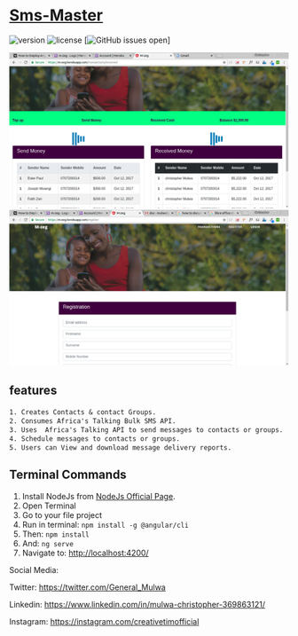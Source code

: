 # [Sms-Master](https://www.creative-tim.com/product/paper-dashboard-angular)
![version](https://img.shields.io/badge/version-1.0.0-blue.svg) ![license](https://img.shields.io/badge/license-MIT-blue.svg) [![GitHub issues open](https://img.shields.io/github/issues/creativetimofficial/paper-dashboard-angular.svg?maxAge=2592000)]

![alt tag](https://github.com/mulwa/M-zeg/blob/master/screenshots/transactionppage.png "Main  Navigation")
![alt tag](https://github.com/mulwa/M-zeg/blob/master/screenshots/registation.png "registration")


 ## features
 
    1. Creates Contacts & contact Groups.
    2. Consumes Africa's Talking Bulk SMS API.
    3. Uses  Africa's Talking API to send messages to contacts or groups.
    4. Schedule messages to contacts or groups.
    5. Users can View and download message delivery reports. 

## Terminal Commands

1. Install NodeJs from [NodeJs Official Page](https://nodejs.org/en).
2. Open Terminal
3. Go to your file project
4. Run in terminal: ```npm install -g @angular/cli```
5. Then: ```npm install```
6. And: ```ng serve```
7. Navigate to: [http://localhost:4200/](http://localhost:4200/)




Social Media:

Twitter: <https://twitter.com/General_Mulwa>

Linkedin: <https://www.linkedin.com/in/mulwa-christopher-369863121/>

Instagram: <https://instagram.com/creativetimofficial>
